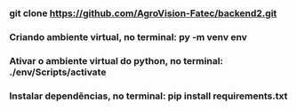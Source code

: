 ### git clone https://github.com/AgroVision-Fatec/backend2.git

### Criando ambiente virtual, no terminal: py -m venv env

### Ativar o ambiente virtual do python, no terminal: ./env/Scripts/activate

### Instalar dependências, no terminal: pip install requirements.txt